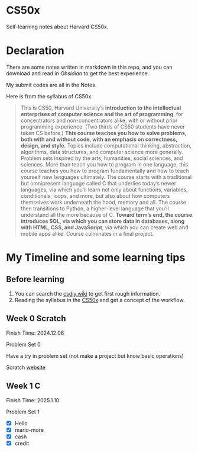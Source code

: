 # CS50x
Self-learning notes about Harvard CS50x.

# Declaration

There are some notes written in markdown in this repo, and you can download and read in *Obsidian* to get the best experience. 

My submit codes are all in the Notes. 

Here is from the syllabus of CS50x

> This is CS50, Harvard University’s **introduction to the intellectual enterprises of computer science and the art of programming**, for concentrators and non-concentrators alike, with or without prior programming experience. (Two thirds of CS50 students have never taken CS before.) **This course teaches you how to solve problems, both with and without code, with an emphasis on correctness, design, and style.** Topics include computational thinking, abstraction, algorithms, data structures, and computer science more generally. Problem sets inspired by the arts, humanities, social sciences, and sciences. More than teach you how to program in one language, this course teaches you how to program fundamentally and how to teach yourself new languages ultimately. The course starts with a traditional but omnipresent language called C that underlies today’s newer languages, via which you’ll learn not only about functions, variables, conditionals, loops, and more, but also about how computers themselves work underneath the hood, memory and all. The course then transitions to Python, a higher-level language that you’ll understand all the more because of C. **Toward term’s end, the course introduces SQL, via which you can store data in databases, along with HTML, CSS, and JavaScript**, via which you can create web and mobile apps alike. Course culminates in a final project.

# My Timeline and some learning tips

## Before learning

1. You can search the [csdiy.wiki](https://csdiy.wiki/%E7%BC%96%E7%A8%8B%E5%85%A5%E9%97%A8/C/CS50/?h=cs50) to get first rough information.
2. Reading the syllabus in the [CS50x](https://cs50.harvard.edu/x/2024/syllabus/) and get a concept of the workflow.

## Week 0 Scratch 

Finish Time: 2024.12.06

Problem Set 0

Have a try in problem set (not make a project but know basic operations) 

Scratch [website](https://scratch.mit.edu/)

## Week 1 C

Finish Time: 2025.1.10

Problem Set 1
- [x] Hello
- [x] mario-more
- [x] cash
- [x] credit 
